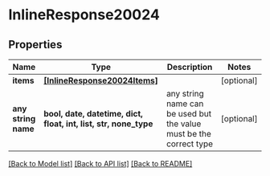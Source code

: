 # InlineResponse20024


## Properties
Name | Type | Description | Notes
------------ | ------------- | ------------- | -------------
**items** | [**[InlineResponse20024Items]**](InlineResponse20024Items.md) |  | [optional] 
**any string name** | **bool, date, datetime, dict, float, int, list, str, none_type** | any string name can be used but the value must be the correct type | [optional]

[[Back to Model list]](../README.md#documentation-for-models) [[Back to API list]](../README.md#documentation-for-api-endpoints) [[Back to README]](../README.md)


